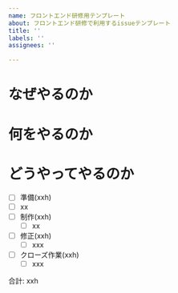 ```yaml
---
name: フロントエンド研修用テンプレート
about: フロントエンド研修で利用するissueテンプレート
title: ''
labels: ''
assignees: ''

---
```


# なぜやるのか

# 何をやるのか

# どうやってやるのか
- [ ]  準備(xxh)
  - [ ] xx
- [ ] 制作(xxh)
  - [ ] xx
- [ ] 修正(xxh)
  - [ ] xxx
- [ ] クローズ作業(xxh)
  - [ ] xxx

合計: xxh